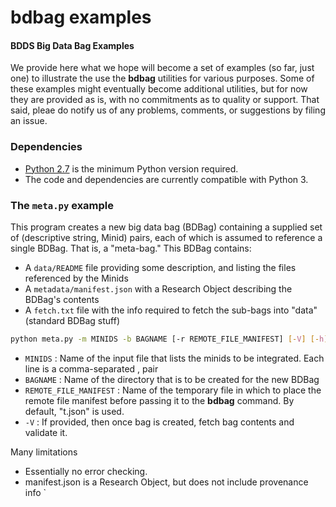 # bdbag examples

#### BDDS Big Data Bag Examples

We provide here what we hope will become a set of examples 
(so far, just one) to illustrate the use the **bdbag** utilities for various purposes.
Some of these examples might eventually become additional utilities, but for now 
they are provided as is, with no commitments as to quality or support. That said,
pleae do notify us of any problems, comments, or suggestions by filing an issue.

### Dependencies

* [Python 2.7](https://www.python.org/downloads/release/python-2711/) is the minimum Python version required.
* The code and dependencies are currently compatible with Python 3.

### The `meta.py` example

This program creates a new big data bag (BDBag) containing a supplied set of (descriptive string, Minid) pairs,
each of which is assumed to reference a single BDBag.  That is, a "meta-bag." This BDBag contains:
* A `data/README` file providing some description, and listing the files referenced by the Minids
* A `metadata/manifest.json` with a Research Object describing the BDBag's contents
* A `fetch.txt` file with the info required to fetch the sub-bags into "data" (standard BDBag stuff)

```sh
python meta.py -m MINIDS -b BAGNAME [-r REMOTE_FILE_MANIFEST] [-V] [-h]
```
* `MINIDS` : Name of the input file that lists the minids to be integrated. Each line is a comma-separated <descriptive string>, <minid> pair
* `BAGNAME` : Name of the directory that is to be created for the new BDBag
* `REMOTE_FILE_MANIFEST` : Name of the temporary file in which to place the remote file manifest before passing it to the **bdbag** command. By default, "t.json" is used.
* `-V` : If provided, then once bag is created, fetch bag contents and validate it.

Many limitations
* Essentially no error checking.
* manifest.json is a Research Object, but does not include provenance info
`
